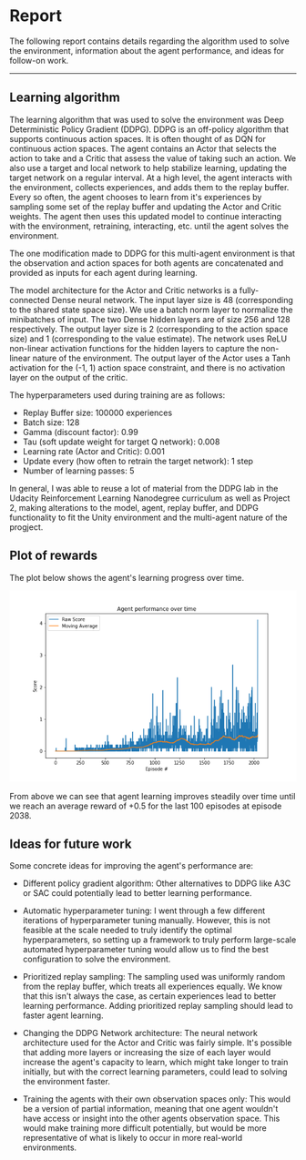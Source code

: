 # Report
The following report contains details regarding the algorithm used to solve the environment, information about the agent performance, and ideas for follow-on work.

---

## Learning algorithm
The learning algorithm that was used to solve the environment was Deep Deterministic Policy Gradient (DDPG).
DDPG is an off-policy algorithm that supports continuous action spaces. It is often thought of as DQN for continuous action spaces.
The agent contains an Actor that selects the action to take and a Critic that assess the value of taking such an action.
We also use a target and local network to help stabilize learning, updating the target network on a regular interval.
At a high level, the agent interacts with the environment, collects experiences, and adds them to the replay buffer.
Every so often, the agent chooses to learn from it's experiences by sampling some set of the replay buffer and updating the Actor and Critic weights.
The agent then uses this updated model to continue interacting with the environment, retraining, interacting, etc. until the agent solves the environment.

The one modification made to DDPG for this multi-agent environment is that the observation and action spaces for both agents are concatenated and provided as inputs for each agent during learning.

The model architecture for the Actor and Critic networks is a fully-connected Dense neural network.
The input layer size is 48 (corresponding to the shared state space size).
We use a batch norm layer to normalize the minibatches of input.
The two Dense hidden layers are of size 256 and 128 respectively.
The output layer size is 2 (corresponding to the action space size) and 1 (corresponding to the value estimate).
The network uses ReLU non-linear activation functions for the hidden layers to capture the non-linear nature of the environment.
The output layer of the Actor uses a Tanh activation for the (-1, 1) action space constraint, and there is no activation layer on the output of the critic.

The hyperparameters used during training are as follows:
* Replay Buffer size: 100000 experiences
* Batch size: 128
* Gamma (discount factor): 0.99
* Tau (soft update weight for target Q network): 0.008
* Learning rate (Actor and Critic): 0.001
* Update every (how often to retrain the target network): 1 step
* Number of learning passes: 5

In general, I was able to reuse a lot of material from the DDPG lab in the Udacity Reinforcement Learning Nanodegree curriculum as well as Project 2, making alterations to the model, agent, replay buffer, and DDPG functionality to fit the Unity environment and the multi-agent nature of the progject.

## Plot of rewards

The plot below shows the agent's learning progress over time.

![Agent Performance](performance.png)

From above we can see that agent learning improves steadily over time until we reach an average reward of +0.5 for the last 100 episodes at episode 2038.

## Ideas for future work

Some concrete ideas for improving the agent's performance are:

* Different policy gradient algorithm: Other alternatives to DDPG like A3C or SAC could potentially lead to better learning performance.

* Automatic hyperparameter tuning: I went through a few different iterations of hyperparameter tuning manually. However, this is not feasible at the scale needed to truly identify the optimal hyperparameters, so setting up a framework to truly perform large-scale automated hyperparameter tuning would allow us to find the best configuration to solve the environment.

* Prioritized replay sampling: The sampling used was uniformly random from the replay buffer, which treats all experiences equally. We know that this isn't always the case, as certain experiences lead to better learning performance. Adding prioritized replay sampling should lead to faster agent learning.

* Changing the DDPG Network architecture: The neural network architecture used for the Actor and Critic was fairly simple. It's possible that adding more layers or increasing the size of each layer would increase the agent's capacity to learn, which might take longer to train initially, but with the correct learning parameters, could lead to solving the environment faster.

* Training the agents with their own observation spaces only: This would be a version of partial information, meaning that one agent wouldn't have access or insight into the other agents observation space. This would make training more difficult potentially, but would be more representative of what is likely to occur in more real-world environments.
